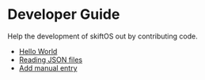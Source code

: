 # Developer Guide

Help the development of skiftOS out by contributing code.

* [Hello World](hello-world.md)
* [Reading JSON files](reading-json.md)
* [Add manual entry](add-manual-entry.md)
